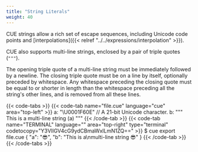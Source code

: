 ```yaml
---
title: "String Literals"
weight: 40
---
```


CUE strings allow a rich set of escape sequences,
including Unicode code points
and [interpolations]({{< relref "../../expressions/interpolation" >}}).

CUE also supports multi-line strings, enclosed by a pair of triple quotes (`"""`).

The opening triple quote of a multi-line string must be immediately followed by
a newline.
The closing triple quote must be on a line by itself, optionally preceded by
whitespace.
Any whitespace preceding the closing quote must be
equal to or shorter in length than
the whitespace preceding all the string's other lines,
and is removed from all these lines.

{{< code-tabs >}}
{{< code-tab name="file.cue" language="cue" area="top-left" >}}
a: "\U0001F60E" // A 21-bit Unicode character.
b: """
	This is a
	multi-line string \(a)
	"""
{{< /code-tab >}}
{{< code-tab name="TERMINAL" language="" area="top-right" type="terminal" codetocopy="Y3VlIGV4cG9ydCBmaWxlLmN1ZQ==" >}}
$ cue export file.cue
{
    "a": "😎",
    "b": "This is a\nmulti-line string 😎"
}
{{< /code-tab >}}
{{< /code-tabs >}}
